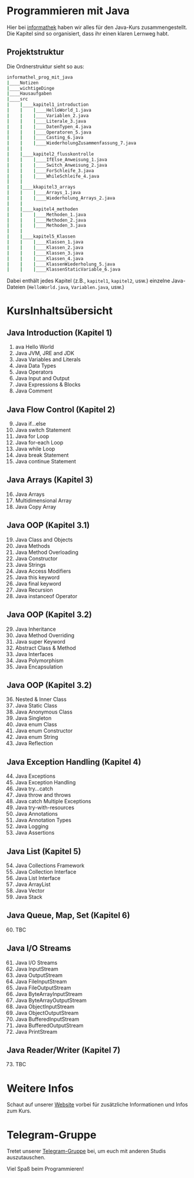 # Programmieren mit Java

Hier bei [informathek](https://www.informathek.com) haben wir alles für den Java-Kurs zusammengestellt. Die Kapitel sind so organisiert, dass ihr einen klaren Lernweg habt.

## Projektstruktur

Die Ordnerstruktur sieht so aus:

```bash
informathel_prog_mit_java
|____Notizen
|____wichtigeDinge
|____Hausaufgaben
|____src
|    |____kapitel1_introduction
|    |    |____HelloWorld_1.java
|    |    |____Variablen_2.java
|    |    |____Literale_3.java
|    |    |____DatenTypen_4.java
|    |    |____Operatoren_5.java
|    |    |____Casting_6.java
|    |    |____WiederholungZusammenfassung_7.java
|    |
|    |____kapitel2_flusskontrolle
|    |    |____IfElse_Anweisung_1.java
|    |    |____Switch_Anweisung_2.java
|    |    |____ForSchleife_3.java
|    |    |____WhileSchleife_4.java
|    |
|    |____kkapitel3_arrays
|    |    |____Arrays_1.java
|    |    |____Wiederholung_Arrays_2.java
|    |
|    |____kapitel4_methoden
|    |    |____Methoden_1.java
|    |    |____Methoden_2.java
|    |    |____Methoden_3.java
|    |
|    |____kapitel5_Klassen
|    |    |____Klassen_1.java
|    |    |____Klassen_2.java
|    |    |____Klassen_3.java
|    |    |____Klassen_4.java
|    |    |____KlassenWiederholung_5.java
|    |    |____KlassenStaticVariable_6.java
```

Dabei enthält jedes Kapitel (z.B., `kapitel1`, `kapitel2`, usw.) einzelne Java-Dateien (`HelloWorld.java`, `Variablen.java`, usw.)


# KursInhaltsübersicht
## Java Introduction (Kapitel 1)
01. ava Hello World
02. Java JVM, JRE and JDK
03. Java Variables and Literals
04. Java Data Types
05. Java Operators
06. Java Input and Output
07. Java Expressions & Blocks
08. Java Comment

## Java Flow Control (Kapitel 2)
09. Java if...else
10. Java switch Statement
11. Java for Loop
12. Java for-each Loop
13. Java while Loop
14. Java break Statement
15. Java continue Statement

## Java Arrays (Kapitel 3)
16. Java Arrays
17. Multidimensional Array
18. Java Copy Array

## Java OOP (Kapitel 3.1)
19. Java Class and Objects
20. Java Methods
21. Java Method Overloading
22. Java Constructor
23. Java Strings
24. Java Access Modifiers
25. Java this keyword
26. Java final keyword
27. Java Recursion
28. Java instanceof Operator

## Java OOP (Kapitel 3.2)
29. Java Inheritance
30. Java Method Overriding
31. Java super Keyword
32. Abstract Class & Method
33. Java Interfaces
34. Java Polymorphism
35. Java Encapsulation

## Java OOP (Kapitel 3.2)
36. Nested & Inner Class
37. Java Static Class
38. Java Anonymous Class
39. Java Singleton
40. Java enum Class
41. Java enum Constructor
42. Java enum String
43. Java Reflection

## Java Exception Handling (Kapitel 4)
44. Java Exceptions
45. Java Exception Handling
46. Java try...catch
47. Java throw and throws
48. Java catch Multiple Exceptions
49. Java try-with-resources
50. Java Annotations
51. Java Annotation Types
52. Java Logging
53. Java Assertions

## Java List (Kapitel 5)
54. Java Collections Framework
55. Java Collection Interface
56. Java List Interface
57. Java ArrayList
58. Java Vector
59. Java Stack

## Java Queue, Map, Set (Kapitel 6)
60. TBC

## Java I/O Streams
61. Java I/O Streams
62. Java InputStream
63. Java OutputStream
64. Java FileInputStream
65. Java FileOutputStream
66. Java ByteArrayInputStream
67. Java ByteArrayOutputStream
68. Java ObjectInputStream
69. Java ObjectOutputStream
70. Java BufferedInputStream
71. Java BufferedOutputStream
72. Java PrintStream

## Java Reader/Writer (Kapitel 7)
73. TBC


# Weitere Infos

Schaut auf unserer [Website](https://www.informathek.com/laufende_kurse/informatik_kurse/uni/java1/java_1_generell) vorbei für zusätzliche Informationen und Infos zum Kurs.

# Telegram-Gruppe

Tretet unserer [Telegram-Gruppe](https://t.me/infor_mathe_k/575) bei, um euch mit anderen Studis auszutauschen.

Viel Spaß beim Programmieren!
